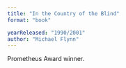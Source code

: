 ```yaml
---
title: "In the Country of the Blind"
format: "book"

yearReleased: "1990/2001"
author: "Michael Flynn"
---
```

 Prometheus Award winner.
  